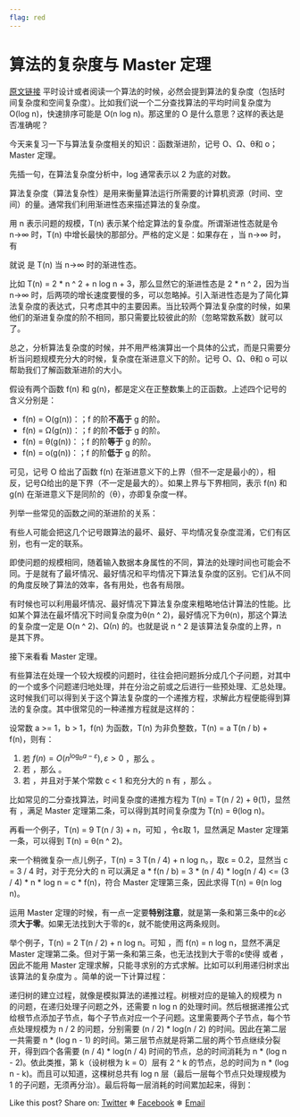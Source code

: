 ```yaml
---
flag: red
---
```


# 算法的复杂度与 Master 定理

[原文链接](https://blog.gocalf.com/algorithm-complexity-and-master-theorem)
平时设计或者阅读一个算法的时候，必然会提到算法的复杂度（包括时间复杂度和空间复杂度）。比如我们说一个二分查找算法的平均时间复杂度为 O(log n)，快速排序可能是 O(n log n)。那这里的 O 是什么意思？这样的表达是否准确呢？

今天来复习一下与算法复杂度相关的知识：函数渐进阶，记号 O、Ω、θ和 o；Master 定理。

先插一句，在算法复杂度分析中，log 通常表示以 2 为底的对数。

算法复杂度（算法复杂性）是用来衡量算法运行所需要的计算机资源（时间、空间）的量。通常我们利用渐进性态来描述算法的复杂度。

用 n 表示问题的规模，T(n) 表示某个给定算法的复杂度。所谓渐进性态就是令 n→∞ 时，T(n) 中增长最快的那部分。严格的定义是：如果存在 ，当 n→∞ 时，有

就说  是 T(n) 当 n→∞ 时的渐进性态。

比如 T(n) = 2 * n ^ 2 + n log n + 3，那么显然它的渐进性态是 2 * n ^ 2，因为当 n→∞ 时，后两项的增长速度要慢的多，可以忽略掉。引入渐进性态是为了简化算法复杂度的表达式，只考虑其中的主要因素。当比较两个算法复杂度的时候，如果他们的渐进复杂度的阶不相同，那只需要比较彼此的阶（忽略常数系数）就可以了。

总之，分析算法复杂度的时候，并不用严格演算出一个具体的公式，而是只需要分析当问题规模充分大的时候，复杂度在渐进意义下的阶。记号 O、Ω、θ和 o 可以帮助我们了解函数渐进阶的大小。

假设有两个函数 f(n) 和 g(n)，都是定义在正整数集上的正函数。上述四个记号的含义分别是：

*   f(n) = O(g(n))：；f 的阶**不高于** g 的阶。
*   f(n) = Ω(g(n))：；f 的阶**不低于** g 的阶。
*   f(n) = θ(g(n))：；f 的阶**等于** g 的阶。
*   f(n) = o(g(n))：；f 的阶**低于** g 的阶。

可见，记号 O 给出了函数 f(n) 在渐进意义下的上界（但不一定是最小的），相反，记号Ω给出的是下界（不一定是最大的）。如果上界与下界相同，表示 f(n) 和 g(n) 在渐进意义下是同阶的（θ），亦即复杂度一样。

列举一些常见的函数之间的渐进阶的关系：

有些人可能会把这几个记号跟算法的最坏、最好、平均情况复杂度混淆，它们有区别，也有一定的联系。

即使问题的规模相同，随着输入数据本身属性的不同，算法的处理时间也可能会不同。于是就有了最坏情况、最好情况和平均情况下算法复杂度的区别。它们从不同的角度反映了算法的效率，各有用处，也各有局限。

有时候也可以利用最坏情况、最好情况下算法复杂度来粗略地估计算法的性能。比如某个算法在最坏情况下时间复杂度为θ(n ^ 2)，最好情况下为θ(n)，那这个算法的复杂度一定是 O(n ^ 2)、Ω(n) 的。也就是说 n ^ 2 是该算法复杂度的上界，n 是其下界。

接下来看看 Master 定理。

有些算法在处理一个较大规模的问题时，往往会把问题拆分成几个子问题，对其中的一个或多个问题递归地处理，并在分治之前或之后进行一些预处理、汇总处理。这时候我们可以得到关于这个算法复杂度的一个递推方程，求解此方程便能得到算法的复杂度。其中很常见的一种递推方程就是这样的：

设常数 a >= 1，b > 1，f(n) 为函数，T(n) 为非负整数，T(n) = a T(n / b) + f(n)，则有：

1.  若 $f(n)=O(n^{\log_b a-\varepsilon}),\varepsilon > 0$ ，那么 。
2.  若 ，那么 。
3.  若 ，并且对于某个常数 c < 1 和充分大的 n 有 ，那么 。

比如常见的二分查找算法，时间复杂度的递推方程为 T(n) = T(n / 2) + θ(1)，显然有 ，满足 Master 定理第二条，可以得到其时间复杂度为 T(n) = θ(log n)。

再看一个例子，T(n) = 9 T(n / 3) + n，可知 ，令ε取 1，显然满足 Master 定理第一条，可以得到 T(n) = θ(n ^ 2)。

来一个稍微复杂一点儿例子，T(n) = 3 T(n / 4) + n log n。，取ε = 0.2，显然当 c = 3 / 4 时，对于充分大的 n 可以满足 a * f(n / b) = 3 * (n / 4) * log(n / 4) <= (3 / 4) * n * log n = c * f(n)，符合 Master 定理第三条，因此求得 T(n) = θ(n log n)。

运用 Master 定理的时候，有一点一定要**特别注意**，就是第一条和第三条中的ε必须**大于零**。如果无法找到大于零的ε，就不能使用这两条规则。

举个例子，T(n) = 2 T(n / 2) + n log n。可知 ，而 f(n) = n log n，显然不满足 Master 定理第二条。但对于第一条和第三条，也无法找到大于零的ε使得  或者 ，因此不能用 Master 定理求解，只能寻求别的方式求解。比如可以利用递归树求出该算法的复杂度为 。简单的说一下计算过程：

递归树的建立过程，就像是模拟算法的递推过程。树根对应的是输入的规模为 n 的问题，在递归处理子问题之外，还需要 n log n 的处理时间。然后根据递推公式给根节点添加子节点，每个子节点对应一个子问题。这里需要两个子节点，每个节点处理规模为 n / 2 的问题，分别需要 (n / 2) * log(n / 2) 的时间。因此在第二层一共需要 n * (log n - 1) 的时间。第三层节点就是将第二层的两个节点继续分裂开，得到四个各需要 (n / 4) * log(n / 4) 时间的节点，总的时间消耗为 n * (log n - 2)。依此类推，第 k（设树根为 k = 0）层有 2 ^ k 的节点，总的时间为 n * (log n - k)。而且可以知道，这棵树总共有 log n 层（最后一层每个节点只处理规模为 1 的子问题，无须再分治）。最后将每一层消耗的时间累加起来，得到：

Like this post? Share on: [Twitter](https://twitter.com/intent/tweet?text=%E7%AE%97%E6%B3%95%E7%9A%84%E5%A4%8D%E6%9D%82%E5%BA%A6%E4%B8%8E%20Master%20%E5%AE%9A%E7%90%86&url=https%3A//blog.gocalf.com/algorithm-complexity-and-master-theorem&via=calfzhou&hashtags=algorithm%20complexity,master%20theorem "Share on Twitter") ❄ [Facebook](https://www.facebook.com/sharer/sharer.php?u=https%3A//blog.gocalf.com/algorithm-complexity-and-master-theorem "Share on Facebook") ❄ [Email](mailto:?subject=%E7%AE%97%E6%B3%95%E7%9A%84%E5%A4%8D%E6%9D%82%E5%BA%A6%E4%B8%8E%20Master%20%E5%AE%9A%E7%90%86&body=https%3A//blog.gocalf.com/algorithm-complexity-and-master-theorem "Share via Email")